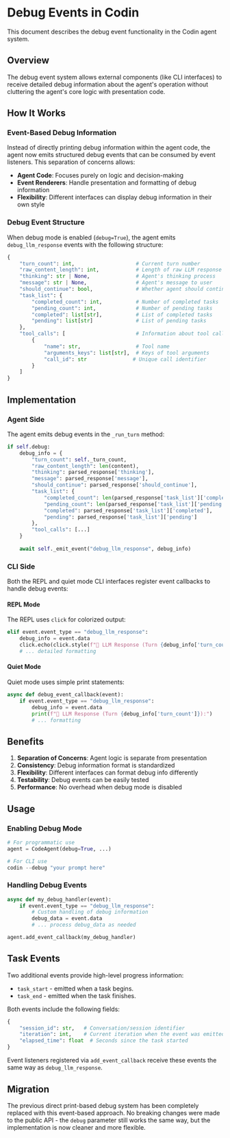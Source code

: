 # Debug Events in Codin

This document describes the debug event functionality in the Codin agent system.

## Overview

The debug event system allows external components (like CLI interfaces) to receive detailed debug information about the agent's operation without cluttering the agent's core logic with presentation code.

## How It Works

### Event-Based Debug Information

Instead of directly printing debug information within the agent code, the agent now emits structured debug events that can be consumed by event listeners. This separation of concerns allows:

- **Agent Code**: Focuses purely on logic and decision-making
- **Event Renderers**: Handle presentation and formatting of debug information
- **Flexibility**: Different interfaces can display debug information in their own style

### Debug Event Structure

When debug mode is enabled (`debug=True`), the agent emits `debug_llm_response` events with the following structure:

```python
{
    "turn_count": int,                    # Current turn number
    "raw_content_length": int,            # Length of raw LLM response
    "thinking": str | None,               # Agent's thinking process
    "message": str | None,                # Agent's message to user
    "should_continue": bool,              # Whether agent should continue
    "task_list": {
        "completed_count": int,           # Number of completed tasks
        "pending_count": int,             # Number of pending tasks
        "completed": list[str],           # List of completed tasks
        "pending": list[str]              # List of pending tasks
    },
    "tool_calls": [                       # Information about tool calls
        {
            "name": str,                  # Tool name
            "arguments_keys": list[str],  # Keys of tool arguments
            "call_id": str               # Unique call identifier
        }
    ]
}
```

## Implementation

### Agent Side

The agent emits debug events in the `_run_turn` method:

```python
if self.debug:
    debug_info = {
        "turn_count": self._turn_count,
        "raw_content_length": len(content),
        "thinking": parsed_response['thinking'],
        "message": parsed_response['message'],
        "should_continue": parsed_response['should_continue'],
        "task_list": {
            "completed_count": len(parsed_response['task_list']['completed']),
            "pending_count": len(parsed_response['task_list']['pending']),
            "completed": parsed_response['task_list']['completed'],
            "pending": parsed_response['task_list']['pending']
        },
        "tool_calls": [...]
    }
    
    await self._emit_event("debug_llm_response", debug_info)
```

### CLI Side

Both the REPL and quiet mode CLI interfaces register event callbacks to handle debug events:

#### REPL Mode

The REPL uses `click` for colorized output:

```python
elif event.event_type == "debug_llm_response":
    debug_info = event.data
    click.echo(click.style(f"🤖 LLM Response (Turn {debug_info['turn_count']}):", bold=True, fg="cyan"))
    # ... detailed formatting
```

#### Quiet Mode

Quiet mode uses simple print statements:

```python
async def debug_event_callback(event):
    if event.event_type == "debug_llm_response":
        debug_info = event.data
        print(f"🤖 LLM Response (Turn {debug_info['turn_count']}):")
        # ... formatting
```

## Benefits

1. **Separation of Concerns**: Agent logic is separate from presentation
2. **Consistency**: Debug information format is standardized
3. **Flexibility**: Different interfaces can format debug info differently
4. **Testability**: Debug events can be easily tested
5. **Performance**: No overhead when debug mode is disabled

## Usage

### Enabling Debug Mode

```python
# For programmatic use
agent = CodeAgent(debug=True, ...)

# For CLI use
codin --debug "your prompt here"
```

### Handling Debug Events

```python
async def my_debug_handler(event):
    if event.event_type == "debug_llm_response":
        # Custom handling of debug information
        debug_data = event.data
        # ... process debug_data as needed

agent.add_event_callback(my_debug_handler)
```

## Task Events

Two additional events provide high-level progress information:

- `task_start` - emitted when a task begins.
- `task_end` - emitted when the task finishes.

Both events include the following fields:

```python
{
    "session_id": str,   # Conversation/session identifier
    "iteration": int,    # Current iteration when the event was emitted
    "elapsed_time": float  # Seconds since the task started
}
```

Event listeners registered via `add_event_callback` receive these events the same
way as `debug_llm_response`.

## Migration

The previous direct print-based debug system has been completely replaced with this event-based approach. No breaking changes were made to the public API - the `debug` parameter still works the same way, but the implementation is now cleaner and more flexible. 